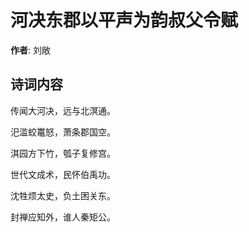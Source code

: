 # 河决东郡以平声为韵叔父令赋

**作者**: 刘敞

## 诗词内容

传闻大河决，远与北溟通。

汜滥蛟鼍怒，萧条郡国空。

淇园方下竹，瓠子复修宫。

世代文成术，民怀伯禹功。

沈牲烦太史，负土困关东。

封禅应知外，谁人秦矩公。

